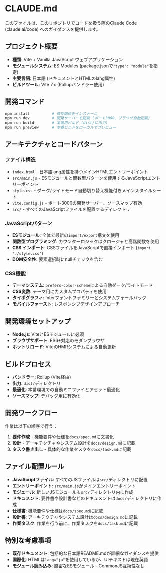 # CLAUDE.md

このファイルは、このリポジトリでコードを扱う際のClaude Code (claude.ai/code) へのガイダンスを提供します。

## プロジェクト概要
- **種類**: Vite + Vanilla JavaScript ウェブアプリケーション
- **モジュールシステム**: ES Modules (package.jsonで`"type": "module"`を指定)
- **主要言語**: 日本語 (ドキュメントとHTMLのlang属性)
- **ビルドツール**: Vite 7.x (Rollupバンドラー使用)

## 開発コマンド
```bash
npm install          # 依存関係をインストール
npm run dev          # 開発サーバーを起動 (ポート3000、ブラウザ自動起動)
npm run build        # 本番用ビルド (dist/に出力)
npm run preview      # 本番ビルドをローカルでプレビュー
```

## アーキテクチャとコードパターン

### ファイル構造
- `index.html` - 日本語lang属性を持つメインHTMLエントリーポイント
- `src/main.js` - ESモジュールと関数型パターンを使用するJavaScriptエントリーポイント
- `style.css` - ダーク/ライトモード自動切り替え機能付きメインスタイルシート
- `vite.config.js` - ポート3000の開発サーバー、ソースマップ有効
- `src/` - すべてのJavaScriptファイルを配置するディレクトリ

### JavaScriptパターン
- **ESモジュール**: 全体で最新の`import/export`構文を使用
- **関数型プログラミング**: カウンターロジックはクロージャと高階関数を使用
- **CSS インポート**: CSSファイルをJavaScriptで直接インポート (`import './style.css'`)
- **DOM安全性**: 要素選択時にnullチェックを含む

### CSS機能
- **テーマシステム**: `prefers-color-scheme`による自動ダーク/ライトモード
- **CSS変数**: テーマ用にカスタムプロパティを使用
- **タイポグラフィ**: Interフォントファミリーとシステムフォールバック
- **モバイルファースト**: レスポンシブデザインアプローチ

## 開発環境セットアップ
- **Node.js**: ViteとESモジュールに必須
- **ブラウザサポート**: ES6+対応のモダンブラウザ
- **ホットリロード**: ViteのHMRシステムによる自動更新

## ビルドプロセス
- **バンドラー**: Rollup (Vite経由)
- **出力**: `dist/`ディレクトリ
- **最適化**: 本番環境での自動ミニファイとアセット最適化
- **ソースマップ**: デバッグ用に有効化

## 開発ワークフロー
作業は以下の順序で行う：
1. **要件作成** - 機能要件や仕様を`docs/spec.md`に文書化
2. **設計** - アーキテクチャやシステム設計を`docs/design.md`に記載
3. **タスク書き出し** - 具体的な作業タスクを`docs/task.md`に記載

## ファイル配置ルール
- **JavaScriptファイル**: すべてのJSファイルは`src/`ディレクトリに配置
- **エントリーポイント**: `src/main.js`がメインエントリーポイント
- **モジュール**: 新しいJSモジュールも`src/`ディレクトリ内に作成
- **ドキュメント**: 要件書や設計書などのドキュメントは`docs/`ディレクトリに作成
- **仕様書**: 機能要件や仕様は`docs/spec.md`に記載
- **設計書**: アーキテクチャやシステム設計は`docs/design.md`に記載
- **作業タスク**: 作業を行う前に、作業タスクを`docs/task.md`に記載

## 特別な考慮事項
- **既存ドキュメント**: 包括的な日本語README.mdが詳細なガイダンスを提供
- **国際化**: HTMLは`lang="ja"`を使用しているが、UIテキストは現在英語
- **モジュール読み込み**: 厳密なESモジュール - CommonJS互換性なし